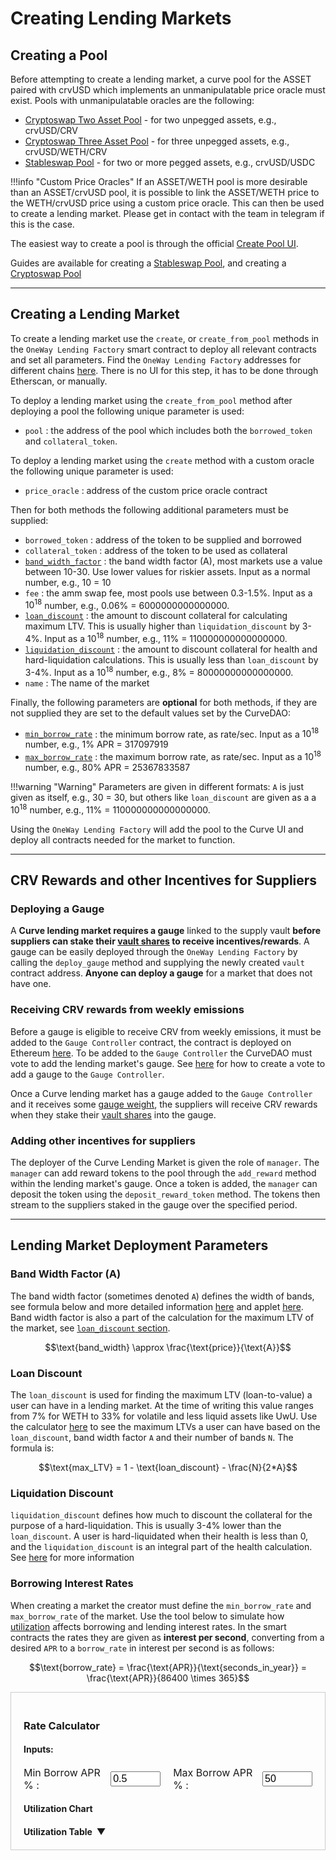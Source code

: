 <h1>Creating Lending Markets</h1>

## **Creating a Pool**

Before attempting to create a lending market, a curve pool for the ASSET paired with crvUSD which implements an unmanipulatable price oracle must exist.   Pools with unmanipulatable oracles are the following:

 - [Cryptoswap Two Asset Pool](https://docs.curve.finance/references/deployed-contracts/#twocrypto-ng) - for two unpegged assets, e.g., crvUSD/CRV
 - [Cryptoswap Three Asset Pool](https://docs.curve.finance/references/deployed-contracts/#tricrypto-ng) - for three unpegged assets, e.g., crvUSD/WETH/CRV
 - [Stableswap Pool](https://docs.curve.finance/references/deployed-contracts/#stableswap-ng) - for two or more pegged assets, e.g., crvUSD/USDC


!!!info "Custom Price Oracles"
    If an ASSET/WETH pool is more desirable than an ASSET/crvUSD pool, it is possible to link the ASSET/WETH price to the WETH/crvUSD price using a custom price oracle.  This can then be used to create a lending market.  Please get in contact with the team in telegram if this is the case.

The easiest way to create a pool is through the official [Create Pool UI](https://curve.finance/#/ethereum/create-pool).

Guides are available for creating a [Stableswap Pool](../pool-creation/creating-a-stableswap-pool.md), and creating a [Cryptoswap Pool](../pool-creation/creating-a-cryptoswap-pool.md)

---

## **Creating a Lending Market**

To create a lending market use the `create`, or `create_from_pool` methods in the `OneWay Lending Factory` smart contract to deploy all relevant contracts and set all parameters.  Find the `OneWay Lending Factory` addresses for different chains [here](https://docs.curve.finance/references/deployed-contracts/#curve-lending).  There is no UI for this step, it has to be done through Etherscan, or manually.

To deploy a lending market using the `create_from_pool` method after deploying a pool the following unique parameter is used:

 - `pool` : the address of the pool which includes both the `borrowed_token` and `collateral_token`.

To deploy a lending market using the `create` method with a custom oracle the following unique parameter is used:

 - `price_oracle` : address of the custom price oracle contract

Then for both methods the following additional parameters must be supplied:

 - `borrowed_token` : address of the token to be supplied and borrowed
 - `collateral_token` : address of the token to be used as collateral
 - [`band_width_factor`](#band-width-factor-a) : the band width factor (A), most markets use a value between 10-30.  Use lower values for riskier assets.
 Input as a normal number, e.g., 10 = 10
 - `fee` : the amm swap fee, most pools use between 0.3-1.5%.
 Input as a $10^{18}$ number, e.g., 0.06% = 6000000000000000.
 - [`loan_discount`](#loan-discount) : the amount to discount collateral for calculating maximum LTV.  This is usually higher than `liquidation_discount` by 3-4%.
 Input as a $10^{18}$ number, e.g., 11% = 110000000000000000.
 - [`liquidation_discount`](#liquidation-discount) : the amount to discount collateral for health and hard-liquidation calculations.  This is usually less than `loan_discount` by 3-4%.
 Input as a $10^{18}$ number, e.g., 8% = 80000000000000000.
 - `name` : The name of the market

Finally, the following parameters are **optional** for both methods, if they are not supplied they are set to the default values set by the CurveDAO:

 - [`min_borrow_rate`](#borrowing-interest-rates) : the minimum borrow rate, as rate/sec.
 Input as a $10^{18}$ number, e.g., 1% APR = 317097919
 - [`max_borrow_rate`](#borrowing-interest-rates) : the maximum borrow rate, as rate/sec.
 Input as a $10^{18}$ number, e.g., 80% APR = 25367833587

!!!warning "Warning"
    Parameters are given in different formats: `A` is just given as itself, e.g., 30 = 30, but others like `loan_discount` are given as a a $10^{18}$ number, e.g., 11% = 110000000000000000.

Using the `OneWay Lending Factory` will add the pool to the Curve UI and deploy all contracts needed for the market to function.

---

## **CRV Rewards and other Incentives for Suppliers**

### **Deploying a Gauge**

A **Curve lending market requires a gauge** linked to the supply vault **before suppliers can stake their [vault shares](./overview.md#supply-vault-share-tokens) to receive incentives/rewards**.  A gauge can be easily deployed through the `OneWay Lending Factory` by calling the `deploy_gauge` method and supplying the newly created `vault` contract address.  **Anyone can deploy a gauge** for a market that does not have one.

### **Receiving CRV rewards from weekly emissions**

Before a gauge is eligible to receive CRV from weekly emissions, it must be added to the `Gauge Controller` contract, the contract is deployed on Ethereum [here](https://etherscan.io/address/0x2F50D538606Fa9EDD2B11E2446BEb18C9D5846bB).  To be added to the `Gauge Controller` the CurveDAO must vote to add the lending market's gauge.  See [here](../reward-gauges/creating-a-pool-gauge.md#submit-a-dao-vote) for how to create a vote to add a gauge to the `Gauge Controller`.

Once a Curve lending market has a gauge added to the `Gauge Controller` and it receives some [gauge weight](../reward-gauges/gauge-weights.md), the suppliers will receive CRV rewards when they stake their [vault shares](./overview.md#supply-vault-share-tokens) into the gauge.

### **Adding other incentives for suppliers**

The deployer of the Curve Lending Market is given the role of `manager`.  The `manager` can add reward tokens to the pool through the `add_reward` method within the lending market's gauge.  Once a token is added, the `manager` can deposit the token using the `deposit_reward_token` method.  The tokens then stream to the suppliers staked in the gauge over the specified period.

---

## **Lending Market Deployment Parameters**

### **Band Width Factor (A)**

The band width factor (sometimes denoted `A`) defines the width of bands, see formula below and more detailed information [here](../crvusd/loan-concepts.md#bands-n) and applet [here](../crvusd/loan-concepts.md#band-calculator).  Band width factor is also a part of the calculation for the maximum LTV of the market, see [`loan_discount` section](#loan-discount).

$$\text{band_width} \approx \frac{\text{price}}{\text{A}}$$

### **Loan Discount**

The `loan_discount` is used for finding the maximum LTV (loan-to-value) a user can have in a lending market.  At the time of writing this value ranges from 7% for WETH to 33% for volatile and less liquid assets like UwU.  Use the calculator [here](../crvusd/loan-concepts.md#loan-discount) to see the maximum LTVs a user can have based on the `loan_discount`, band width factor `A` and their number of bands `N`.  The formula is:

$$\text{max_LTV} = 1 - \text{loan_discount} - \frac{N}{2*A}$$

### **Liquidation Discount**

`liquidation_discount` defines how much to discount the collateral for the purpose of a hard-liquidation.  This is usually 3-4% lower than the `loan_discount`.  A user is hard-liquidated when their health is less than 0, and the `liquidation_discount` is an integral part of the health calculation.  See [here](../crvusd/loan-concepts.md#loan-health) for more information

### **Borrowing Interest Rates**

When creating a market the creator must define the `min_borrow_rate` and `max_borrow_rate` of the market.  Use the tool below to simulate how [utilization](./overview.md#utilization-rate) affects borrowing and lending interest rates.  In the smart contracts the rates they are given as **interest per second**, converting from a desired `APR` to a `borrow_rate` in interest per second is as follows:

$$\text{borrow_rate} = \frac{\text{APR}}{\text{seconds_in_year}} = \frac{\text{APR}}{86400 \times 365}$$

<div style="border: 1px solid #ccc; padding: 20px; margin-bottom:0;">
<h3>Rate Calculator</h3>
<h4>Inputs:</h4>
<div class="input">
<div style="display: flex; align-items: center; justify-content: center; font-size: 16px;">
    <label for="rateMinInput" style="margin-right: 10px;">Min Borrow APR % :</label>
    <input type="number" id="rateMinInput" min="0" max="1000" step="1" value="0.5" style="font-size: 16px; width: 80px;">
    <label for="rateMaxInput" style="margin-left: 20px; margin-right: 10px;">Max Borrow APR % :</label>
    <input type="number" id="rateMaxInput" min="0" max="1000" step="1" value="50" style="font-size: 16px; width: 80px;">
</div>
<h4>Utilization Chart</h4>
<canvas id="interestRateChart"></canvas>
</div>
<div class="collapsible-table">
  <h4 class="collapsible-heading">
    Utilization Table
    <span class="expand-text"></span>
  </h4>
  <div id="dataTable" class="md-typeset__table"></div>
</div>
</div>



<script src="https://cdn.jsdelivr.net/npm/chart.js"></script>
<script src="https://cdn.jsdelivr.net/npm/chartjs-plugin-annotation"></script>

<script>

document.addEventListener("change", function (event) {
    if (event.target.matches('input[name="__palette"]')) {
      location.reload();
    }
  });

function isUserDarkmode() {
  var colorScheme = document.querySelector('body').getAttribute('data-md-color-scheme');
  return colorScheme === 'slate';
}

let rateChart = null;
let tableData = [];

 function updateAll() {
    updateRateGraph();
    updateTable();
}

document.addEventListener('DOMContentLoaded', function() {
    updateAll(); // Draw the initial rate graph with default values

    // rate graph
    const rateMinInput = document.getElementById('rateMinInput');
    const rateMaxInput = document.getElementById('rateMaxInput');
    rateMinInput.addEventListener('change', updateAll);
    rateMaxInput.addEventListener('change', updateAll);
});

function updateRateGraph() {
    const rateMin = parseFloat(document.getElementById('rateMinInput').value)/100;
    const rateMax = parseFloat(document.getElementById('rateMaxInput').value)/100;
    let borrowDataPoints = [];
    let lendDataPoints = [];
    tableData = [];

    for (let u = 0; u <= 1.01; u += 0.01) {
        let borrowRate = rateMin * Math.pow((rateMax / rateMin), u);
        let lendRate = u * rateMin * Math.pow((rateMax / rateMin), u);
        borrowDataPoints.push({x: u * 100, y: borrowRate * 100});
        lendDataPoints.push({x: u * 100, y: lendRate * 100});

        // Add data to table array (rounded to 2 decimal places)
        tableData.push({
            utilization: (u * 100).toFixed(2),
            borrowAPR: (borrowRate * 100).toFixed(2),
            lendAPR: (lendRate * 100).toFixed(2),
            spread:  ((borrowRate-lendRate) * 100).toFixed(2)
        });
    }

    const ctx = document.getElementById('interestRateChart').getContext('2d');

    const data = {
        datasets: [
            {
                label: 'Borrow APR',
                data: borrowDataPoints,
                borderColor: 'rgba(75, 192, 192, 0.9)',
                fill: false,
                pointRadius: 0,
                showLine: true,
                borderWidth: 2,
            },
            {
                label: 'Lend APR',
                data: lendDataPoints,
                borderColor: 'rgba(255, 99, 132, 0.9)',
                fill: false,
                pointRadius: 0,
                showLine: true,
                borderWidth: 2,
            }
        ]
    };

    const config = {
        type: 'scatter',
        data: data,
        options: {
            scales: {
                x: {
                    type: 'linear',
                    position: 'bottom',
                    title: {
                        display: true,
                        text: 'Utilization (%)'
                    },
                    max: 100
                },
                y: {
                    title: {
                        display: true,
                        text: 'APR (%)'
                    },
                    beginAtZero: true
                }
            },
            interaction: {
                mode: 'nearest',
                intersect: false,
                axis: 'x'
            },
            plugins: {
                tooltip: {
                    mode: 'index',
                    intersect: false,
                    filter: function(tooltipItem) {
                        return tooltipItem.datasetIndex === 0;
                    },
                    enabled: true,
                    backgroundColor: 'rgba(0, 0, 0, 0.7)',
                    bodyColor: '#ffffff',
                    bodyFont: {
                        size: 12,
                    },
                    borderColor: 'rgba(0, 0, 0, 0.7)',
                    borderWidth: 1,
                    usePointStyle: false,
                    padding: 4,
                    displayColors: false,
                    callbacks: {
                        title: function() {
                            return '';
                        },
                        label: function(context) {
                            const utilization = context.parsed.x.toFixed(2);
                            const borrowRate = context.chart.data.datasets[0].data[context.dataIndex].y.toFixed(2);
                            const lendRate = context.chart.data.datasets[1].data[context.dataIndex].y.toFixed(2);
                            return [
                                `Utilization: ${utilization}%`,
                                `Borrow APR: ${borrowRate}%`,
                                `Lend APR: ${lendRate}%`
                            ];
                        }
                    }
                },
            },
            legend: {
                position: 'bottom'
            }
        }
    };

    if (rateChart) {
            rateChart.destroy();
    }
        rateChart = new Chart(ctx, config);
    }

   function updateTable() {
    // Create and populate the table
    const tableContainer = document.getElementById('dataTable');
    let csv = `Utilization; Borrow APR; Lend APR; Spread`;
    let tableHTML = `
        <table>
            <thead>
                <tr>
                    <th>Utilization (%)</th>
                    <th>Borrow APR (%)</th>
                    <th>Lend APR (%)</th>
                    <th>Spread (%)</th>
                </tr>
            </thead>
            <tbody>
    `;


    for (let i = 0; i < tableData.length; i++) {
        if (i % 5 === 0) { // Only add rows for every 5% step
            const row = tableData[i];
            csv += `${row.utilization};${row.borrowAPR};${row.lendAPR};${row.spread}`;
            tableHTML += `
                <tr>
                    <td>${row.utilization}</td>
                    <td>${row.borrowAPR}</td>
                    <td>${row.lendAPR}</td>
                     <td>${row.spread}</td>
                </tr>
            `;
        }
    }

    tableHTML += `
            </tbody>
        </table>
    `;

   tableContainer.innerHTML = tableHTML;
   console.log(csv);
   }

</script>

<style>
  .collapsible-heading {
    cursor: pointer;
    margin-bottom: 0;
    display: flex;
    align-items: center;
  }
  .collapsible-heading::after {
    content: '\25BC';
    margin-left: 0.5em;
    display: inline-block;
    transition: transform 0.15s ease-in-out;
  }
  .collapsible-heading.collapsed::after {
    transform: rotate(-90deg);
  }
  .collapsible-table.collapsed #dataTable {
    display: none;
  }
  .expand-text {
    font-weight: normal;
    color: grey;
    font-size: 0.8em;
    margin-left: 0.3em;
    order: 1;
  }
  .collapsible-heading::after {
    order: 0;
  }
</style>

<script>
document.addEventListener('DOMContentLoaded', function() {
  const heading = document.querySelector('.collapsible-heading');
  const table = document.querySelector('.collapsible-table');
  const expandText = heading.querySelector('.expand-text');

  // Set initial state to collapsed and set initial text
  table.classList.add('collapsed');
  heading.classList.add('collapsed');
  expandText.textContent = '(click to expand)';

  heading.addEventListener('click', function() {
    table.classList.toggle('collapsed');
    heading.classList.toggle('collapsed');

    // Update expand/collapse text
    expandText.textContent = table.classList.contains('collapsed') ? '(click to expand)' : '(click to collapse)';
  });
});
</script>
